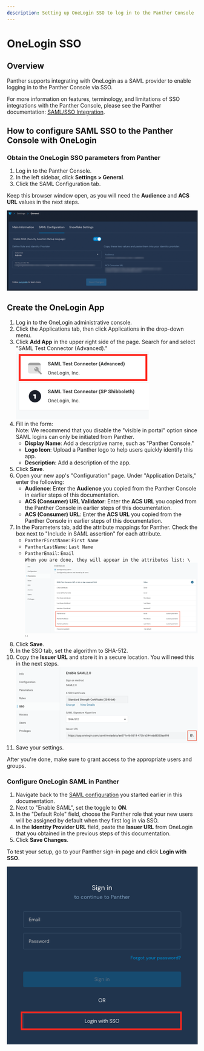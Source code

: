 ```yaml
---
description: Setting up OneLogin SSO to log in to the Panther Console
---
```


# OneLogin SSO

## Overview

Panther supports integrating with OneLogin as a SAML provider to enable logging in to the Panther Console via SSO.

For more information on features, terminology, and limitations of SSO integrations with the Panther Console, please see the Panther documentation: [SAML/SSO Integration](https://docs.panther.com/system-configuration/saml).

## How to configure SAML SSO to the Panther Console with OneLogin

### Obtain the OneLogin SSO parameters from Panther

1. Log in to the Panther Console.
2. In the left sidebar, click **Settings > General**.
3. Click the SAML Configuration tab.

Keep this browser window open, as you will need the **Audience** and **ACS URL** values in the next steps.

![The General Settings page in Panther is open to the SAML Configuration tab, which displays the Audience and ACS URL fields.](../../.gitbook/assets/panther-sso.png)

## Create the OneLogin App

1. Log in to the OneLogin administrative console.
2. Click the Applications tab, then click Applications in the drop-down menu.&#x20;
3. Click **Add App** in the upper right side of the page. Search for and select "SAML Test Connector (Advanced)."\
   ![](<../../../../.gitbook/assets/onelogin2 (5) (5) (7) (8) (1) (1) (3) (1) (1) (1) (2) (9).png>)
4. Fill in the form:\
   Note: We recommend that you disable the "visible in portal" option since SAML logins can only be initiated from Panther.
   * **Display Name**: Add a descriptive name, such as "Panther Console."
   * **Logo Icon**: Upload a Panther logo to help users quickly identify this app.
   * **Description**: Add a description of the app.
5. Click **Save**.
6. Open your new app's "Configuration" page. Under "Application Details," enter the following:
   * **Audience**: Enter the **Audience** you copied from the Panther Console in earlier steps of this documentation.
   * **ACS (Consumer) URL Validator**: Enter the **ACS URL** you copied from the Panther Console in earlier steps of this documentation.
   * **ACS (Consumer) URL**: Enter the **ACS URL** you copied from the Panther Console in earlier steps of this documentation.
7. In the Parameters tab, add the attribute mappings for Panther. Check the box next to "Include in SAML assertion" for each attribute.
   * `PantherFirstName`: `First Name`
   * `PantherLastName`: `Last Name`
   * `PantherEmail`: `Email`\
     ``When you are done, they will appear in the attributes list: \
     ``![](<../../../../.gitbook/assets/onelogin4 (8) (8) (9) (5) (1) (1) (2) (1) (1) (1) (10) (12).png>)``
8. Click **Save**.
9. In the SSO tab, set the algorithm to SHA-512.&#x20;
10. Copy the **Issuer URL** and store it in a secure location. You will need this in the next steps.\
    ![](<../../../../.gitbook/assets/onelogin5 (8) (8) (9) (6) (1) (1) (2) (1) (1) (1) (10) (12).png>)
11. Save your settings.

After you're done, make sure to grant access to the appropriate users and groups.

### Configure OneLogin SAML in Panther

1. Navigate back to the [SAML configuration](onelogin.md#obtain-the-onelogin-sso-parameters-from-panther) you started earlier in this documentation.
2. Next to "Enable SAML", set the toggle to **ON**.&#x20;
3. In the "Default Role" field, choose the Panther role that your new users will be assigned by default when they first log in via SSO.
4. In the **Identity Provider URL** field, paste the **Issuer URL** from OneLogin that you obtained in the previous steps of this documentation.
5. Click **Save Changes**.

To test your setup, go to your Panther sign-in page and click **Login with SSO**.

![The Panther login page displays a "Login with SSO" button at the bottom.](<../../../../.gitbook/assets/panther-login-sso (6) (1) (1) (1) (11) (1) (1) (1) (10) (22).png>)
